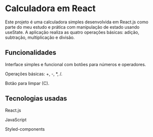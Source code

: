 # Calculadora em React

Este projeto é uma calculadora simples desenvolvida em React.js como parte do meu estudo e prática com manipulação de estado usando useState. A aplicação realiza as quatro operações básicas: adição, subtração, multiplicação e divisão.

## Funcionalidades

Interface simples e funcional com botões para números e operadores.

Operações básicas: +, -, *, /.

Botão para limpar (C).

## Tecnologias usadas

React.js

JavaScript 

Styled-components 
